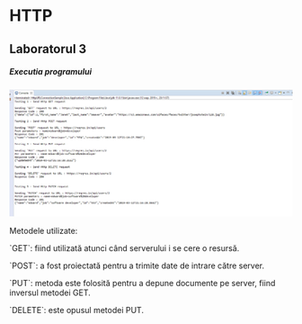 # HTTP
## Laboratorul 3

##### Executia programului
<p align="left">
  <img src="console.png" width="1230">
</p>
<p>Metodele utilizate:</p>
<p>`GET`: fiind utilizată atunci când serverului i se cere o resursă.</p>
<p>`POST`: a fost proiectată pentru a trimite date de intrare către server.</p>
<p>`PUT`: metoda este folosită pentru a depune documente pe server, fiind inversul metodei GET.</p>
<p>`DELETE`: este opusul metodei PUT.</p>
